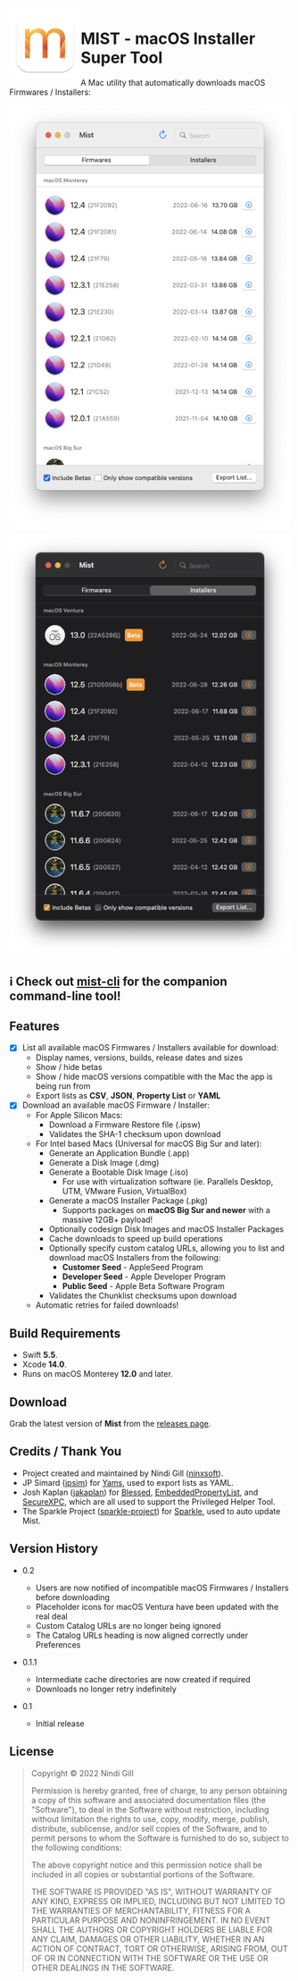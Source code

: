 <img align="left" width="128" height="128" src="Readme%20Resources/App%20Icon.png">

# MIST - macOS Installer Super Tool

A Mac utility that automatically downloads macOS Firmwares / Installers:

![Example - Firmwares](Readme%20Resources/Example%20-%20Firmwares.png)

![Example - Installers](Readme%20Resources/Example%20-%20Installers.png)

## :information_source: Check out [mist-cli](https://github.com/ninxsoft/mist-cli) for the companion command-line tool!

## Features

- [x] List all available macOS Firmwares / Installers available for download:
  - Display names, versions, builds, release dates and sizes
  - Show / hide betas
  - Show / hide macOS versions compatible with the Mac the app is being run from
  - Export lists as **CSV**, **JSON**, **Property List** or **YAML**
- [x] Download an available macOS Firmware / Installer:
  - For Apple Silicon Macs:
    - Download a Firmware Restore file (.ipsw)
    - Validates the SHA-1 checksum upon download
  - For Intel based Macs (Universal for macOS Big Sur and later):
    - Generate an Application Bundle (.app)
    - Generate a Disk Image (.dmg)
    - Generate a Bootable Disk Image (.iso)
      - For use with virtualization software (ie. Parallels Desktop, UTM, VMware Fusion, VirtualBox)
    - Generate a macOS Installer Package (.pkg)
      - Supports packages on **macOS Big Sur and newer** with a massive 12GB+ payload!
    - Optionally codesign Disk Images and macOS Installer Packages
    - Cache downloads to speed up build operations
    - Optionally specify custom catalog URLs, allowing you to list and download macOS Installers from the following:
      - **Customer Seed** - AppleSeed Program
      - **Developer Seed** - Apple Developer Program
      - **Public Seed** - Apple Beta Software Program
    - Validates the Chunklist checksums upon download
  - Automatic retries for failed downloads!

## Build Requirements

- Swift **5.5**.
- Xcode **14.0**.
- Runs on macOS Monterey **12.0** and later.

## Download

Grab the latest version of **Mist** from the [releases page](https://github.com/ninxsoft/Mist/releases).

## Credits / Thank You

- Project created and maintained by Nindi Gill ([ninxsoft](https://github.com/ninxsoft)).
- JP Simard ([jpsim](https://github.com/jpsim)) for [Yams](https://github.com/jpsim/Yams), used to export lists as YAML.
- Josh Kaplan ([jakaplan](https://github.com/jakaplan)) for [Blessed](https://github.com/trilemma-dev/Blessed), [EmbeddedPropertyList](https://github.com/trilemma-dev/EmbeddedPropertyList), and [SecureXPC](https://github.com/trilemma-dev/SecureXPC), which are all used to support the Privileged Helper Tool.
- The Sparkle Project ([sparkle-project](https://github.com/sparkle-project)) for [Sparkle](https://github.com/sparkle-project/Sparkle), used to auto update Mist.

## Version History

- 0.2

  - Users are now notified of incompatible macOS Firmwares / Installers before downloading
  - Placeholder icons for macOS Ventura have been updated with the real deal
  - Custom Catalog URLs are no longer being ignored
  - The Catalog URLs heading is now aligned correctly under Preferences

- 0.1.1

  - Intermediate cache directories are now created if required
  - Downloads no longer retry indefinitely

- 0.1

  - Initial release

## License

> Copyright © 2022 Nindi Gill
>
> Permission is hereby granted, free of charge, to any person obtaining a copy
> of this software and associated documentation files (the "Software"), to deal
> in the Software without restriction, including without limitation the rights
> to use, copy, modify, merge, publish, distribute, sublicense, and/or sell
> copies of the Software, and to permit persons to whom the Software is
> furnished to do so, subject to the following conditions:
>
> The above copyright notice and this permission notice shall be included in all
> copies or substantial portions of the Software.
>
> THE SOFTWARE IS PROVIDED "AS IS", WITHOUT WARRANTY OF ANY KIND, EXPRESS OR
> IMPLIED, INCLUDING BUT NOT LIMITED TO THE WARRANTIES OF MERCHANTABILITY,
> FITNESS FOR A PARTICULAR PURPOSE AND NONINFRINGEMENT. IN NO EVENT SHALL THE
> AUTHORS OR COPYRIGHT HOLDERS BE LIABLE FOR ANY CLAIM, DAMAGES OR OTHER
> LIABILITY, WHETHER IN AN ACTION OF CONTRACT, TORT OR OTHERWISE, ARISING FROM,
> OUT OF OR IN CONNECTION WITH THE SOFTWARE OR THE USE OR OTHER DEALINGS IN THE
> SOFTWARE.
